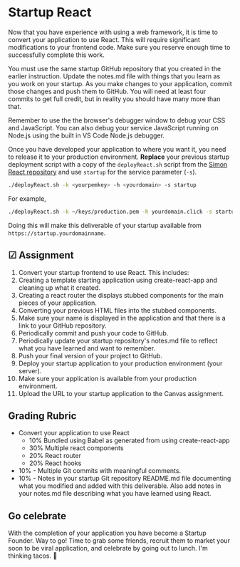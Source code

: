 # Startup React

Now that you have experience with using a web framework, it is time to convert your application to use React. This will require significant modifications to your frontend code. Make sure you reserve enough time to successfully complete this work.

You must use the same startup GitHub repository that you created in the earlier instruction. Update the notes.md file with things that you learn as you work on your startup. As you make changes to your application, commit those changes and push them to GitHub. You will need at least four commits to get full credit, but in reality you should have many more than that.

Remember to use the the browser's debugger window to debug your CSS and JavaScript. You can also debug your service JavaScript running on Node.js using the built in VS Code Node.js debugger.

Once you have developed your application to where you want it, you need to release it to your production environment. **Replace** your previous startup deployment script with a copy of the `deployReact.sh` script from the [Simon React repository](https://github.com/webprogramming260/simon-react/blob/main/deployReact.sh) and use `startup` for the service parameter (`-s`).

```sh
./deployReact.sh -k <yourpemkey> -h <yourdomain> -s startup
```

For example,

```sh
./deployReact.sh -k ~/keys/production.pem -h yourdomain.click -s startup
```

Doing this will make this deliverable of your startup available from `https://startup.yourdomainname`.

## ☑ Assignment

1. Convert your startup frontend to use React. This includes:
1. Creating a template starting application using create-react-app and cleaning up what it created.
1. Creating a react router the displays stubbed components for the main pieces of your application.
1. Converting your previous HTML files into the stubbed components.
1. Make sure your name is displayed in the application and that there is a link to your GitHub repository.
1. Periodically commit and push your code to GitHub.
1. Periodically update your startup repository's notes.md file to reflect what you have learned and want to remember.
1. Push your final version of your project to GitHub.
1. Deploy your startup application to your production environment (your server).
1. Make sure your application is available from your production environment.
1. Upload the URL to your startup application to the Canvas assignment.

## Grading Rubric

- Convert your application to use React
  - 10% Bundled using Babel as generated from using create-react-app
  - 30% Multiple react components
  - 20% React router
  - 20% React hooks
- 10% - Multiple Git commits with meaningful comments.
- 10% - Notes in your startup Git repository README.md file documenting what you modified and added with this deliverable. Also add notes in your notes.md file describing what you have learned using React.

## Go celebrate

With the completion of your application you have become a Startup Founder. Way to go! Time to grab some friends, recruit them to market your soon to be viral application, and celebrate by going out to lunch. I'm thinking tacos. 🌮
